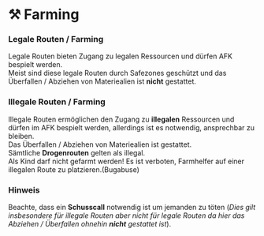 # ⚒ Farming

### Legale Routen / Farming  <a href="#0-toc-title" id="0-toc-title"></a>

Legale Routen bieten Zugang zu legalen Ressourcen und dürfen AFK bespielt werden.\
Meist sind diese legale Routen durch Safezones geschützt und das Überfallen / Abziehen von Materiealien ist **nicht** gestattet.

### Illegale Routen / Farming  <a href="#1-toc-title" id="1-toc-title"></a>

Illegale Routen ermöglichen den Zugang zu **illegalen** Ressourcen und dürfen im AFK bespielt werden, allerdings ist es notwendig, ansprechbar zu bleiben.\
Das Überfallen / Abziehen von Materiealien ist gestattet.\
Sämtliche **Drogenrouten** gelten als illegal.\
Als Kind darf nicht gefarmt werden! Es ist verboten, Farmhelfer auf einer illegalen Route zu platzieren.(Bugabuse)

### Hinweis  <a href="#2-toc-title" id="2-toc-title"></a>

Beachte, dass ein **Schusscall** notwendig ist um jemanden zu töten (_Dies gilt insbesondere für illegale Routen aber nicht für legale Routen da hier das Abziehen / Überfallen ohnehin **nicht** gestattet ist_).
